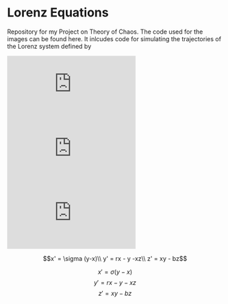 # Lorenz Equations

Repository for my Project on Theory of Chaos. The code used for the images can be found here. It inlcudes code for simulating the trajectories of the Lorenz system defined by 

![equation](https://latex.codecogs.com/gif.latex?x%27%20%3D%20%5Csigma%20%28y-x%29)  
![equation](https://latex.codecogs.com/gif.latex?y%27%20%3D%20rx%20-%20y%20-xz)  
![equation](https://latex.codecogs.com/gif.latex?z%27%20%3D%20xy%20-%20bz)


```math
x' = \sigma (y-x)\\
y' = rx - y -xz\\
z' = xy - bz
```

$$
x' = \sigma (y-x)
$$
$$
y' = rx - y -xz
$$
$$
z' = xy - bz
$$
